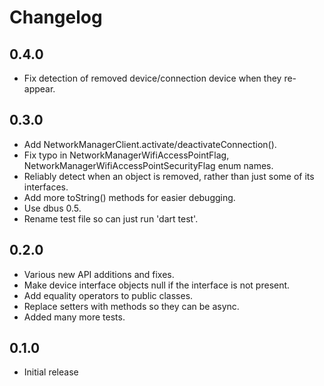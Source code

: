 # Changelog

## 0.4.0

* Fix detection of removed device/connection device when they re-appear.

## 0.3.0

* Add NetworkManagerClient.activate/deactivateConnection().
* Fix typo in NetworkManagerWifiAccessPointFlag, NetworkManagerWifiAccessPointSecurityFlag enum names.
* Reliably detect when an object is removed, rather than just some of its interfaces.
* Add more toString() methods for easier debugging.
* Use dbus 0.5.
* Rename test file so can just run 'dart test'.

## 0.2.0

* Various new API additions and fixes.
* Make device interface objects null if the interface is not present.
* Add equality operators to public classes.
* Replace setters with methods so they can be async.
* Added many more tests.

## 0.1.0

* Initial release
